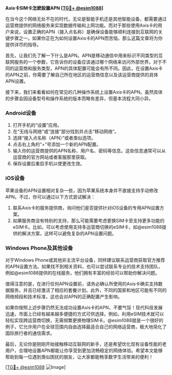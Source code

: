 **Axis卡SIM卡怎麽設置APN [[TG💪+ @esim1088](https://t.me/s/esim1088)]**

在当今这个网络无处不在的时代，无论是智能手机还是其他智能设备，都需要通过运营商提供的网络服务来实现数据传输和上网功能。而对于那些使用Axis卡的用户来说，设置正确的APN（接入点名称）是确保设备能够顺利连接到互联网的关键步骤之一。如果你正在为如何设置Axis卡的APN而苦恼，那么这篇文章将为你提供详尽的指导。

首先，让我们先了解一下什么是APN。APN是移动通信中用来标识不同类型的互联网服务的一个参数，它告诉你的设备应该通过哪个网络来访问外部世界。对于不同的运营商和服务类型，APN的具体配置可能会有所不同。因此，在设置Axis卡的APN之前，你需要了解自己所在地区的运营商信息以及该运营商提供的具体APN设置。

接下来，我们来看看如何在常见的几种操作系统上设置Axis卡的APN。虽然具体的步骤会因设备型号和操作系统的版本而略有差异，但基本流程大同小异。

### Android设备

1. 打开手机的“设置”应用。
2. 在“无线与网络”或“连接”部分找到并点击“移动网络”。
3. 选择“接入点名称（APN）”或者类似选项。
4. 点击右上角的“+”号添加一个新的APN配置。
5. 输入你的运营商提供的APN名称、用户名、密码等信息。这些信息通常可以从运营商的官方网站或者客服那里获取。
6. 保存设置后重启手机以使更改生效。

### iOS设备

苹果设备的APN设置相对复杂一些，因为苹果系统本身并不直接支持手动修改APN。不过，你可以通过以下方式尝试解决：

1. 联系Axis卡的服务提供商，询问他们是否提供针对iOS设备的专用APN设置方案。
2. 如果服务商没有特别的支持，那么可能需要考虑更换SIM卡至支持更多功能的eSIM卡。比如，可以考虑使用支持多运营商切换的eSIM卡，如@esim1088提供的解决方案，这样可以避免复杂的APN设置问题。

### Windows Phone及其他设备

对于Windows Phone或其他非主流平台设备，同样建议联系运营商获取官方推荐的APN设置方法。如果找不到相关资料，也可以尝试联系专业的技术支持团队，例如@esim1088提供的在线服务，他们拥有丰富的经验可以帮助你解决问题。

值得注意的是，在进行任何APN设置前，请务必确认所使用的Axis卡确实支持数据服务，并且已经激活了相应的套餐计划。此外，不同的国家和地区可能有不同的网络频段和技术标准，这也会对APN的正确配置产生影响。

如果你按照上述步骤仍然无法成功设置Axis卡的APN，不要气馁！现代科技发展迅速，市面上已经有越来越多便捷的方式可供选择。例如，利用eSIM技术就可以轻松实现跨运营商切换，无需频繁更换物理SIM卡。@esim1088就是一个很好的例子，它允许用户在全球范围内自由选择最适合自己的网络运营商，极大地简化了国际旅行者的通信需求。

最后，无论你是刚刚开始接触移动互联网的新手，还是希望优化现有设备性能的老用户，合理地设置APN都能让你享受到更加流畅稳定的网络体验。希望本文能够帮助到每一位遇到类似困扰的朋友，让大家都能畅享数字生活带来的便利！

[[TG💪+ @esim1088](https://t.me/s/esim1088) ![Image](https://i.postimg.cc/4NQfJmqS/Snipaste-2025-05-13-00-14-12.png)]